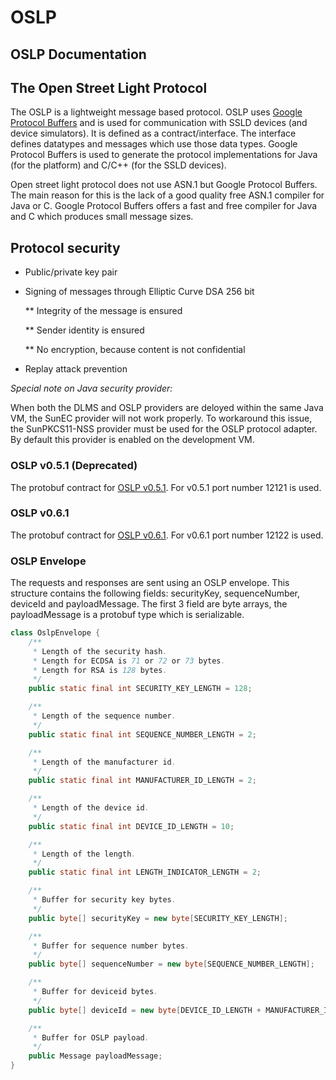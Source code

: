 <!--
SPDX-FileCopyrightText: Contributors to the Documentation project

SPDX-License-Identifier: Apache-2.0
-->

# OSLP

## OSLP Documentation

## The Open Street Light Protocol

The OSLP is a lightweight message based protocol. OSLP uses [Google Protocol Buffers](https://developers.google.com/protocol-buffers/?hl=en) and is used for communication with SSLD devices \(and device simulators\). It is defined as a contract/interface. The interface defines datatypes and messages which use those data types. Google Protocol Buffers is used to generate the protocol implementations for Java \(for the platform\) and C/C++ \(for the SSLD devices\).

Open street light protocol does not use ASN.1 but Google Protocol Buffers. The main reason for this is the lack of a good quality free ASN.1 compiler for Java or C. Google Protocol Buffers offers a fast and free compiler for Java and C which produces small message sizes.

## Protocol security

* Public/private key pair
* Signing of messages through Elliptic Curve DSA 256 bit

  \*\* Integrity of the message is ensured 

  \*\* Sender identity is ensured

  \*\* No encryption, because content is not confidential

* Replay attack prevention

_Special note on Java security provider:_

When both the DLMS and OSLP providers are deloyed within the same Java VM, the SunEC provider will not work properly. To workaround this issue, the SunPKCS11-NSS provider must be used for the OSLP protocol adapter. By default this provider is enabled on the development VM.

### OSLP v0.5.1 \(Deprecated\)

The protobuf contract for [OSLP v0.5.1](oslp-v0.5.1/oslp.proto.v0.5.1.md). For v0.5.1 port number 12121 is used.

### OSLP v0.6.1

The protobuf contract for [OSLP v0.6.1](oslp-v0.6.1/oslp.proto.v0.6.1.md). For v0.6.1 port number 12122 is used.

### OSLP Envelope

The requests and responses are sent using an OSLP envelope. This structure contains the following fields: securityKey, sequenceNumber, deviceId and payloadMessage. The first 3 field are byte arrays, the payloadMessage is a protobuf type which is serializable.

```java
class OslpEnvelope {
    /**
     * Length of the security hash.
     * Length for ECDSA is 71 or 72 or 73 bytes.
     * Length for RSA is 128 bytes.
     */
    public static final int SECURITY_KEY_LENGTH = 128;

    /**
     * Length of the sequence number.
     */
    public static final int SEQUENCE_NUMBER_LENGTH = 2;

    /**
     * Length of the manufacturer id.
     */
    public static final int MANUFACTURER_ID_LENGTH = 2;

    /**
     * Length of the device id.
     */
    public static final int DEVICE_ID_LENGTH = 10;

    /**
     * Length of the length.
     */
    public static final int LENGTH_INDICATOR_LENGTH = 2;

    /**
     * Buffer for security key bytes.
     */
    public byte[] securityKey = new byte[SECURITY_KEY_LENGTH];

    /**
     * Buffer for sequence number bytes.
     */
    public byte[] sequenceNumber = new byte[SEQUENCE_NUMBER_LENGTH];

    /**
     * Buffer for deviceid bytes.
     */
    public byte[] deviceId = new byte[DEVICE_ID_LENGTH + MANUFACTURER_ID_LENGTH];

    /**
     * Buffer for OSLP payload.
     */
    public Message payloadMessage;
}
```

